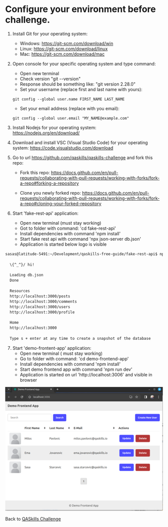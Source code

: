 # Configure your environment before challenge.


1. Install Git for your operating system:
    - Windows: https://git-scm.com/download/win 
    - Linux: https://git-scm.com/download/linux 
    - Mac: https://git-scm.com/download/mac 

2. Open console for your specific operating system and type command:
    - Open new terminal
    - Check version "git --version"
    - Response should be something like: "git version 2.28.0"
    - Set your username (replace first and last name with yours): 
    ```
    git config --global user.name FIRST_NAME LAST_NAME
    ```
    - Set your email address (replace with you email):
    ```
    git config --global user.email "MY_NAME@example.com"
    ```

3. Install Nodejs for your operating system: https://nodejs.org/en/download/

4. Download and install VSC (Visual Studio Code) for your operating system: https://code.visualstudio.com/download 

5. Go to url https://github.com/qaskills/qaskills-challenge and fork this repo:
    
    - Fork this repo: https://docs.github.com/en/pull-requests/collaborating-with-pull-requests/working-with-forks/fork-a-repo#forking-a-repository

    - Clone you newly forked repo: https://docs.github.com/en/pull-requests/collaborating-with-pull-requests/working-with-forks/fork-a-repo#cloning-your-forked-repository


6. Start 'fake-rest-api' application:
    - Open new terminal (must stay working)
    - Got to folder with command: 'cd fake-rest-api'
    - Install dependencies with command 'npm install'
    - Start fake rest api with command 'npx json-server db.json'
    - Application is started below logo is visible

```bash
sasas@latitude-5491:~/Development/qaskills-free-guide/fake-rest-api$ npx json-server db.json

  \{^_^}/ hi!

  Loading db.json
  Done

  Resources
  http://localhost:3000/posts
  http://localhost:3000/comments
  http://localhost:3000/users
  http://localhost:3000/profile

  Home
  http://localhost:3000

  Type s + enter at any time to create a snapshot of the database

```

7. Start 'demo-frontent-app' application:
    - Open new terminal ( must stay working)
    - Go to folder with command: 'cd demo-frontend-app'
    - Install dependencies with command 'npm install'
    - Start demo frontend app with command 'npm run dev'
    - Application is started on url 'http://localhost:3006' and visible in browser

![alt text](../images/demo-fe-app.png)

Back to [QASkills Challenge](./../README.md)

